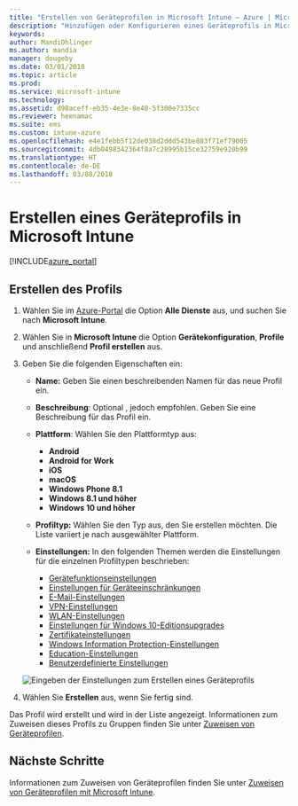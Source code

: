 ```yaml
---
title: "Erstellen von Geräteprofilen in Microsoft Intune – Azure | Microsoft-Dokumentation"
description: "Hinzufügen oder Konfigurieren eines Geräteprofils in Microsoft Intune, einschließlich der Auswahl des Plattformtyps und der Konfiguration der Einstellungen innerhalb des Azure-Portals"
keywords: 
author: MandiOhlinger
ms.author: mandia
manager: dougeby
ms.date: 03/01/2018
ms.topic: article
ms.prod: 
ms.service: microsoft-intune
ms.technology: 
ms.assetid: d98aceff-eb35-4e3e-8e40-5f300e7335cc
ms.reviewer: heenamac
ms.suite: ems
ms.custom: intune-azure
ms.openlocfilehash: e4e1febb5f12de038d2ddd543be883f71ef79005
ms.sourcegitcommit: 4db0498342364f8a7c28995b15ce32759e920b99
ms.translationtype: HT
ms.contentlocale: de-DE
ms.lasthandoff: 03/08/2018
---
```

# <a name="create-a-device-profile-in-microsoft-intune"></a>Erstellen eines Geräteprofils in Microsoft Intune

[!INCLUDE[azure_portal](./includes/azure_portal.md)]

## <a name="create-the-profile"></a>Erstellen des Profils
1. Wählen Sie im [Azure-Portal](https://portal.azure.com) die Option **Alle Dienste** aus, und suchen Sie nach **Microsoft Intune**.

2. Wählen Sie in **Microsoft Intune** die Option **Gerätekonfiguration**, **Profile** und anschließend **Profil erstellen** aus.

3. Geben Sie die folgenden Eigenschaften ein:

    - **Name:** Geben Sie einen beschreibenden Namen für das neue Profil ein.
    - **Beschreibung**: Optional , jedoch empfohlen. Geben Sie eine Beschreibung für das Profil ein.
    - **Plattform**: Wählen Sie den Plattformtyp aus:  

        - **Android**
        - **Android for Work**
        - **iOS**
        - **macOS**
        - **Windows Phone 8.1**
        - **Windows 8.1 und höher**
        - **Windows 10 und höher**

    - **Profiltyp:** Wählen Sie den Typ aus, den Sie erstellen möchten. Die Liste variiert je nach ausgewählter Plattform.
    - **Einstellungen:** In den folgenden Themen werden die Einstellungen für die einzelnen Profiltypen beschrieben:

        -  [Gerätefunktionseinstellungen](device-features-configure.md)
        -  [Einstellungen für Geräteeinschränkungen](device-restrictions-configure.md)
        -  [E-Mail-Einstellungen](email-settings-configure.md)
        -  [VPN-Einstellungen](vpn-settings-configure.md)
        -  [WLAN-Einstellungen](wi-fi-settings-configure.md)
        -  [Einstellungen für Windows 10-Editionsupgrades](edition-upgrade-configure-windows-10.md)
        -  [Zertifikateinstellungen](certificates-configure.md)
        -  [Windows Information Protection-Einstellungen](windows-information-protection-configure.md)
        -  [Education-Einstellungen](education-settings-configure.md)
        -  [Benutzerdefinierte Einstellungen](custom-settings-configure.md)

    ![Eingeben der Einstellungen zum Erstellen eines Geräteprofils](./media/create-device-profile.png)

4. Wählen Sie **Erstellen** aus, wenn Sie fertig sind.

Das Profil wird erstellt und wird in der Liste angezeigt. Informationen zum Zuweisen dieses Profils zu Gruppen finden Sie unter [Zuweisen von Geräteprofilen](device-profile-assign.md).


## <a name="next-steps"></a>Nächste Schritte
Informationen zum Zuweisen von Geräteprofilen finden Sie unter [Zuweisen von Geräteprofilen mit Microsoft Intune](device-profile-assign.md).
